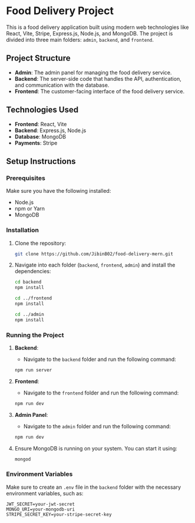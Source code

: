# Food Delivery Project

This is a food delivery application built using modern web technologies like React, Vite, Stripe, Express.js, Node.js, and MongoDB. The project is divided into three main folders: `admin`, `backend`, and `frontend`.

## Project Structure

- **Admin**: The admin panel for managing the food delivery service.
- **Backend**: The server-side code that handles the API, authentication, and communication with the database.
- **Frontend**: The customer-facing interface of the food delivery service.

## Technologies Used

- **Frontend**: React, Vite
- **Backend**: Express.js, Node.js
- **Database**: MongoDB
- **Payments**: Stripe

## Setup Instructions

### Prerequisites

Make sure you have the following installed:

- Node.js
- npm or Yarn
- MongoDB

### Installation

1. Clone the repository:

    ```bash
    git clone https://github.com/JibinB02/food-delivery-mern.git
    ```

2. Navigate into each folder (`backend`, `frontend`, `admin`) and install the dependencies:

    ```bash
    cd backend
    npm install
    ```

    ```bash
    cd ../frontend
    npm install
    ```

    ```bash
    cd ../admin
    npm install
    ```

### Running the Project

1. **Backend**:
    - Navigate to the `backend` folder and run the following command:

    ```bash
    npm run server
    ```

2. **Frontend**:
    - Navigate to the `frontend` folder and run the following command:

    ```bash
    npm run dev
    ```

3. **Admin Panel**:
    - Navigate to the `admin` folder and run the following command:

    ```bash
    npm run dev
    ```

4. Ensure MongoDB is running on your system. You can start it using:

    ```bash
    mongod
    ```

### Environment Variables

Make sure to create an `.env` file in the `backend` folder with the necessary environment variables, such as:

```plaintext
JWT_SECRET=your-jwt-secret
MONGO_URI=your-mongodb-uri
STRIPE_SECRET_KEY=your-stripe-secret-key
